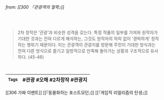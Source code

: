 
###### from: [[300 『관광객의 철학』]]

<br/>

>2차 창작은 ‘관광’과 비슷한 성격을 갖는다. 특정 작품의 일부를 가져와 원작자가 기대한 것과는 전혀 다르게 해석하는, 그것도 원작자의 허락 없이 ‘경박하게’ 창작하는 행위기 때문이다. 이는 관광객이 관광지를 방문해 주민이 기대한 방식과는 전혀 다른 방식으로 즐기고 일방적으로 만족해 돌아가는 상황과 구조적으로 유사하다. (45-46)
 

<br/>

| <small> Tags </small> | #관광 #오해 #2차창작 #관광지  |
| --- | --- |

[[306 가짜 이벤트]]
[[『동물화하는 포스트모던』]]
[[『게임적 리얼리즘의 탄생』]]
